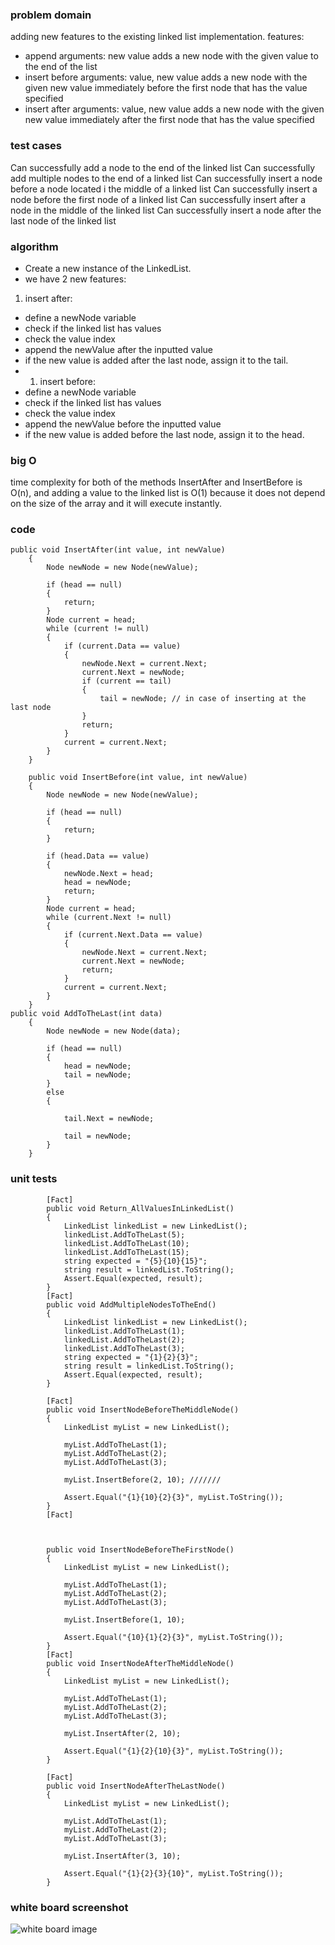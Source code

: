 ### problem domain
adding new features to the existing linked list implementation.
features:
- append
arguments: new value
adds a new node with the given value to the end of the list
- insert before
arguments: value, new value
adds a new node with the given new value immediately before the first node that has the value specified
- insert after
arguments: value, new value
adds a new node with the given new value immediately after the first node that has the value specified

### test cases
Can successfully add a node to the end of the linked list
Can successfully add multiple nodes to the end of a linked list
Can successfully insert a node before a node located i the middle of a linked list
Can successfully insert a node before the first node of a linked list
Can successfully insert after a node in the middle of the linked list
Can successfully insert a node after the last node of the linked list

### algorithm
- Create a new instance of the LinkedList.
- we have 2 new features:
1. insert after:
- define a newNode variable
- check if the linked list has values
- check the value index
- append the newValue after the inputted value
- if the new value is added after the last node, assign it to the tail.
- 1. insert before:
- define a newNode variable
- check if the linked list has values
- check the value index
- append the newValue before the inputted value
- if the new value is added before the last node, assign it to the head.

### big O
time complexity for both of the methods InsertAfter and InsertBefore is O(n), and adding a value to the linked list is O(1) because it does not depend on the size of the array and it will execute instantly.

### code
```
public void InsertAfter(int value, int newValue)
    {
        Node newNode = new Node(newValue);

        if (head == null)
        {
            return;
        }
        Node current = head;
        while (current != null)
        {
            if (current.Data == value)
            {
                newNode.Next = current.Next;
                current.Next = newNode;
                if (current == tail)
                {
                    tail = newNode; // in case of inserting at the last node
                }
                return;
            }
            current = current.Next;
        }
    }

    public void InsertBefore(int value, int newValue)
    {
        Node newNode = new Node(newValue);

        if (head == null)
        {
            return;
        }

        if (head.Data == value)
        {
            newNode.Next = head;
            head = newNode;
            return;
        }
        Node current = head;
        while (current.Next != null)
        {
            if (current.Next.Data == value)
            {
                newNode.Next = current.Next;
                current.Next = newNode;
                return;
            }
            current = current.Next;
        }
    }
public void AddToTheLast(int data)
    {
        Node newNode = new Node(data);

        if (head == null)
        {
            head = newNode;
            tail = newNode;
        }
        else
        {

            tail.Next = newNode;

            tail = newNode;
        }
    }
```

### unit tests
```
        [Fact]
        public void Return_AllValuesInLinkedList()
        {
            LinkedList linkedList = new LinkedList();
            linkedList.AddToTheLast(5);
            linkedList.AddToTheLast(10);
            linkedList.AddToTheLast(15);
            string expected = "{5}{10}{15}";
            string result = linkedList.ToString();
            Assert.Equal(expected, result);
        }
        [Fact]
        public void AddMultipleNodesToTheEnd()
        {
            LinkedList linkedList = new LinkedList();
            linkedList.AddToTheLast(1);
            linkedList.AddToTheLast(2);
            linkedList.AddToTheLast(3);
            string expected = "{1}{2}{3}";
            string result = linkedList.ToString();
            Assert.Equal(expected, result);
        }

        [Fact]
        public void InsertNodeBeforeTheMiddleNode()
        {
            LinkedList myList = new LinkedList();

            myList.AddToTheLast(1);
            myList.AddToTheLast(2);
            myList.AddToTheLast(3);

            myList.InsertBefore(2, 10); ///////

            Assert.Equal("{1}{10}{2}{3}", myList.ToString());
        }
        [Fact]



        public void InsertNodeBeforeTheFirstNode()
        {
            LinkedList myList = new LinkedList();

            myList.AddToTheLast(1);
            myList.AddToTheLast(2);
            myList.AddToTheLast(3);

            myList.InsertBefore(1, 10);

            Assert.Equal("{10}{1}{2}{3}", myList.ToString());
        }
        [Fact]
        public void InsertNodeAfterTheMiddleNode()
        {
            LinkedList myList = new LinkedList();

            myList.AddToTheLast(1);
            myList.AddToTheLast(2);
            myList.AddToTheLast(3);

            myList.InsertAfter(2, 10);

            Assert.Equal("{1}{2}{10}{3}", myList.ToString());
        }

        [Fact]
        public void InsertNodeAfterTheLastNode()
        {
            LinkedList myList = new LinkedList();

            myList.AddToTheLast(1);
            myList.AddToTheLast(2);
            myList.AddToTheLast(3);

            myList.InsertAfter(3, 10);

            Assert.Equal("{1}{2}{3}{10}", myList.ToString());
        }
```


### white board screenshot

![white board image](/assets/linkedlistinsertionWB.jpg)
